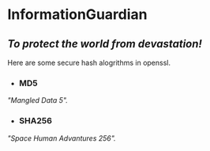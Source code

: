 # InformationGuardian

## *To protect the world from devastation!*


Here are some secure hash alogrithms in openssl.

- ### MD5
*"Mangled Data 5".*

- ### SHA256
*"Space Human Advantures 256".*
